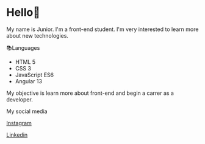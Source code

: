 # Hello👋
My name is Junior. I'm a front-end student.
I'm very interested to learn more about new technologies.

📚Languages

- HTML 5
- CSS 3
- JavaScript ES6
- Angular 13

My objective is learn more about front-end and begin a carrer as a developer.

My social media

[Instagram](https://www.instagram.com/junior8vii/)

[Linkedin](https://www.linkedin.com/in/carlos-junior-5432782a7/)
